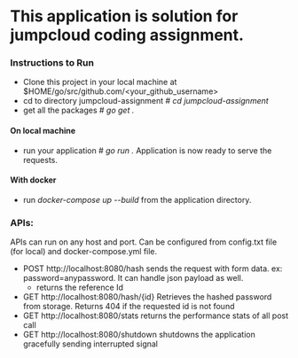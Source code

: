 # This application is solution for jumpcloud coding assignment.

### Instructions to Run
* Clone this project in your local machine at $HOME/go/src/github.com/<your_github_username>
* cd to directory jumpcloud-assignment # *cd jumpcloud-assignment*
* get all the packages # *go get .*
#### On local machine
* run your application # *go run .* Application is now ready to serve the requests.

#### With docker
* run *docker-compose up --build* from the application directory.

### APIs:
APIs can run on any host and port. Can be configured from config.txt file (for local) and docker-compose.yml file.
* POST http://localhost:8080/hash sends the request with form data. ex: password=anypassword. It can handle json payload as well.
  * returns the reference Id
* GET http://localhost:8080/hash/{id} Retrieves the hashed password from storage. Returns 404 if the requested id is not found
* GET http://localhost:8080/stats returns the performance stats of all post call
* GET http://localhost:8080/shutdown shutdowns the application gracefully sending interrupted signal
